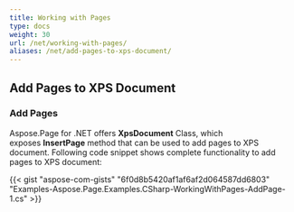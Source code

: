 ```yaml
---
title: Working with Pages
type: docs
weight: 30
url: /net/working-with-pages/
aliases: /net/add-pages-to-xps-document/
---
```


## **Add Pages to XPS Document**

### **Add Pages**
Aspose.Page for .NET offers **XpsDocument** Class, which exposes **InsertPage** method that can be used to add pages to XPS document. Following code snippet shows complete functionality to add pages to XPS document:

{{< gist "aspose-com-gists" "6f0d8b5420af1af6af2d064587dd6803" "Examples-Aspose.Page.Examples.CSharp-WorkingWithPages-AddPage-1.cs" >}}
